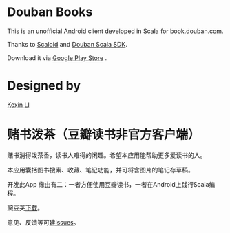 Douban Books
=============

This is an unofficial Android client developed in Scala for book.douban.com.

Thanks to [Scaloid](https://github.com/pocorall/scaloid) and [Douban Scala SDK](https://github.com/jinntrance/douban-scala).

Download it via [Google Play Store](https://play.google.com/store/apps/details?id=com.douban.book) .

Designed by
=============

[Kexin LI](http://kexinli.com/)


赌书泼茶（豆瓣读书非官方客户端）
=============

赌书消得泼茶香，读书人难得的闲趣。希望本应用能帮助更多爱读书的人。

本应用囊括图书搜索、收藏、笔记功能，并可将含图片的笔记存草稿。

开发此App 缘由有二：一者方便使用豆瓣读书，一者在Android上践行Scala编程。

豌豆荚[下载](http://www.wandoujia.com/apps/com.douban.book)。

意见、反馈等可[建issues](https://github.com/jinntrance/douban-android/issues/new)。
